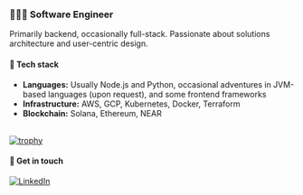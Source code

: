 ### 🧑🏻‍💻 Software Engineer
Primarily backend, occasionally full-stack. Passionate about solutions architecture and user-centric design.

#### 👾 Tech stack
- **Languages:** Usually Node.js and Python, occasional adventures in JVM-based languages (upon request), and some frontend frameworks
- **Infrastructure:** AWS, GCP, Kubernetes, Docker, Terraform
- **Blockchain:** Solana, Ethereum, NEAR

\
[![trophy](https://github-profile-trophy.vercel.app/?username=iamramtin&theme=algolia&margin-w=40&title=Commits&title=Experience)](https://github.com/ryo-ma/github-profile-trophy)

#### 🤝 Get in touch
[](https://www.linkedin.com/in/ramtinmesgari)
<a href="https://www.linkedin.com/in/ramtinmesgari"><img src="https://img.shields.io/badge/linkedin-%230077B5.svg?style=for-the-badge&logo=linkedin&logoColor=white" alt="LinkedIn"></a>


